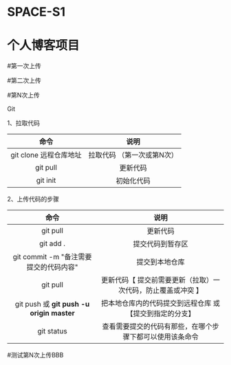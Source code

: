 # SPACE-S1

# 个人博客项目

#第一次上传

#第二次上传

#第N次上传



Git

1、拉取代码

|          命令          |            说明            |
| :--------------------: | :------------------------: |
| git clone 远程仓库地址 | 拉取代码 （第一次或第N次） |
|        git pull        |          更新代码          |
|        git init        |         初始化代码         |



2、上传代码的步骤

|                    命令                    |                             说明                             |
| :----------------------------------------: | :----------------------------------------------------------: |
|                  git pull                  |                           更新代码                           |
|                 git add .                  |                       提交代码到暂存区                       |
|   git commit -m "备注需要提交的代码内容"   |                        提交到本地仓库                        |
|                  git pull                  | 更新代码【 提交前需要更新（拉取）一次代码，防止覆盖或冲突 】 |
| git push 或  **git push -u origin master** |  把本地仓库内的代码提交到远程仓库  或 【提交到指定的分支】   |
|                 git status                 |   查看需要提交的代码有那些，在哪个步骤下都可以使用该条命令   |

#测试第N次上传BBB





